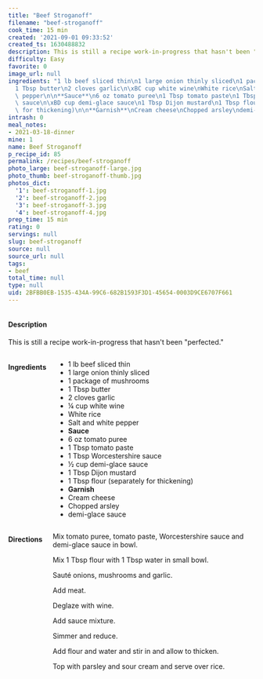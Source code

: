 ```yaml
---
title: "Beef Stroganoff"
filename: "beef-stroganoff"
cook_time: 15 min
created: '2021-09-01 09:33:52'
created_ts: 1630488832
description: This is still a recipe work-in-progress that hasn't been "perfected."
difficulty: Easy
favorite: 0
image_url: null
ingredients: "1 lb beef sliced thin\n1 large onion thinly sliced\n1 package of mushrooms\n\
  1 Tbsp butter\n2 cloves garlic\n\xBC cup white wine\nWhite rice\nSalt and white\
  \ pepper\n\n**Sauce**\n6 oz tomato puree\n1 Tbsp tomato paste\n1 Tbsp Worcestershire\
  \ sauce\n\xBD cup demi-glace sauce\n1 Tbsp Dijon mustard\n1 Tbsp flour (separately\
  \ for thickening)\n\n**Garnish**\nCream cheese\nChopped arsley\ndemi-glace sauce"
intrash: 0
meal_notes:
- 2021-03-18-dinner
mine: 1
name: Beef Stroganoff
p_recipe_id: 85
permalink: /recipes/beef-stroganoff
photo_large: beef-stroganoff-large.jpg
photo_thumb: beef-stroganoff-thumb.jpg
photos_dict:
  '1': beef-stroganoff-1.jpg
  '2': beef-stroganoff-2.jpg
  '3': beef-stroganoff-3.jpg
  '4': beef-stroganoff-4.jpg
prep_time: 15 min
rating: 0
servings: null
slug: beef-stroganoff
source: null
source_url: null
tags:
- beef
total_time: null
type: null
uid: 2BFBB0EB-1535-434A-99C6-682B1593F3D1-45654-0003D9CE6707F661
---
```

<div class="large-8 medium-7 columns" id="writeup">		<div id="description"><h4>Description</h4>
<div class="box box-description content"><p>This is still a recipe work-in-progress that hasn't been &quot;perfected.&quot;</p>
</div></div>	</div><!-- #writeup -->
</div><!-- #row-one -->
<div class="row" id="row-two">	<div class="medium-4 small-5 columns" id="ingredients"><h4>Ingredients</h4><div class="box box-ingredients content"><ul>
<li>1 lb beef sliced thin</li>
<li>1 large onion thinly sliced</li>
<li>1 package of mushrooms</li>
<li>1 Tbsp butter</li>
<li>2 cloves garlic</li>
<li>¼ cup white wine</li>
<li>White rice</li>
<li>Salt and white pepper</li>
<li><strong>Sauce</strong></li>
<li>6 oz tomato puree</li>
<li>1 Tbsp tomato paste</li>
<li>1 Tbsp Worcestershire sauce</li>
<li>½ cup demi-glace sauce</li>
<li>1 Tbsp Dijon mustard</li>
<li>1 Tbsp flour (separately for thickening)</li>
<li><strong>Garnish</strong></li>
<li>Cream cheese</li>
<li>Chopped arsley</li>
<li>demi-glace sauce</li>
</ul>
</div>	</div>	<div class="medium-6 small-7 columns" id="directions"><h4>Directions</h4><div class="box box-directions content"><p>Mix tomato puree, tomato paste, Worcestershire sauce and demi-glace sauce in bowl.</p>
<p>Mix 1 Tbsp flour with 1 Tbsp water in small bowl.</p>
<p>Sauté onions, mushrooms and garlic.</p>
<p>Add meat.</p>
<p>Deglaze with wine.</p>
<p>Add sauce mixture.</p>
<p>Simmer and reduce.</p>
<p>Add flour and water and stir in and allow to thicken.</p>
<p>Top with parsley and sour cream and serve over rice.</p>
</div>	</div>